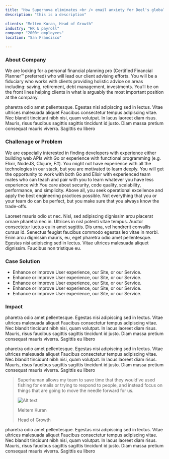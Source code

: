 ```yaml
---
title: "How Supernova eliminates <br /> email anxiety for Deel's global team"
description: "this is a description"

clients: "Meltem Kuran, Head of Growth"
industry: "HR & payroll"
company: "2000+ employees"
location: "San Francisco"

---
```


### About Company

We are looking for a personal financial planning pro (Certified Financial Planner™ preferred) who will lead our client advising efforts. You will be a fiduciary who works with clients providing holistic advice on areas including: saving, retirement, debt management, investments. You’ll be on the front lines helping clients in what is arguably the most important position at the company.

pharetra odio amet pellentesque. Egestas nisi adipiscing sed in lectus. Vitae ultrices malesuada aliquet 
Faucibus consectetur tempus adipiscing vitae. Nec blandit tincidunt nibh nisi, quam volutpat. In lacus laoreet diam risus. Mauris, risus faucibus sagittis sagittis tincidunt id justo. Diam massa pretium consequat mauris viverra. Sagittis eu libero 

### Challenage or Problem

We are especially interested in finding developers with experience either building web APIs with Go or experience with functional programming (e.g. Elixir, NodeJS, Clojure, F#). You might not have experience with all the technologies in our stack, but you are motivated to learn deeply. You will get the opportunity to work with both Go and Elixir with experienced team mates who can teach and pair with you to learn whatever you have less experience with.You care about security, code quality, scalability, performance, and simplicity. Above all, you seek operational excellence and apply the best engineering practices possible. Not everything that you or your team do can be perfect, but you make sure that you always know the trade-offs.

Laoreet mauris odio ut nec. Nisl, sed adipiscing dignissim arcu placerat ornare pharetra nec in. Ultrices in nisl potenti vitae tempus. Auctor consectetur luctus eu in amet sagittis. Dis urna, vel hendrerit convallis cursus id. Senectus feugiat faucibus commodo egestas leo vitae in morbi. Enim arcu dignissim mauris, eu, eget pharetra odio amet pellentesque. Egestas nisi adipiscing sed in lectus. Vitae ultrices malesuada aliquet dignissim. Faucibus non tristique eu.

### Case Solution

- Enhance or improve User experience, our Site, or our Service.
- Enhance or improve User experience, our Site, or our Service.
- Enhance or improve User experience, our Site, or our Service.
- Enhance or improve User experience, our Site, or our Service.
- Enhance or improve User experience, our Site, or our Service.

### Impact

pharetra odio amet pellentesque. Egestas nisi adipiscing sed in lectus. Vitae ultrices malesuada aliquet 
Faucibus consectetur tempus adipiscing vitae. Nec blandit tincidunt nibh nisi, quam volutpat. In lacus laoreet diam risus. Mauris, risus faucibus sagittis sagittis tincidunt id justo. Diam massa pretium consequat mauris viverra. Sagittis eu libero 

pharetra odio amet pellentesque. Egestas nisi adipiscing sed in lectus. Vitae ultrices malesuada aliquet 
Faucibus consectetur tempus adipiscing vitae. Nec blandit tincidunt nibh nisi, quam volutpat. In lacus laoreet diam risus. Mauris, risus faucibus sagittis sagittis tincidunt id justo. Diam massa pretium consequat mauris viverra. Sagittis eu libero 


> Superhuman allows my team to save time that they would've used fishing for emails or trying to respond to people, and instead focus on things that are going to move the needle forward for us.
> 
> ![Alt text](/images/f4299c405557e817a40ba1753b9765ac2e68fd67_254x191.jpg "a title")
> 
> Meltem Kuran
>
> Head of Growth

pharetra odio amet pellentesque. Egestas nisi adipiscing sed in lectus. Vitae ultrices malesuada aliquet 
Faucibus consectetur tempus adipiscing vitae. Nec blandit tincidunt nibh nisi, quam volutpat. In lacus laoreet diam risus. Mauris, risus faucibus sagittis sagittis tincidunt id justo. Diam massa pretium consequat mauris viverra. Sagittis eu libero 